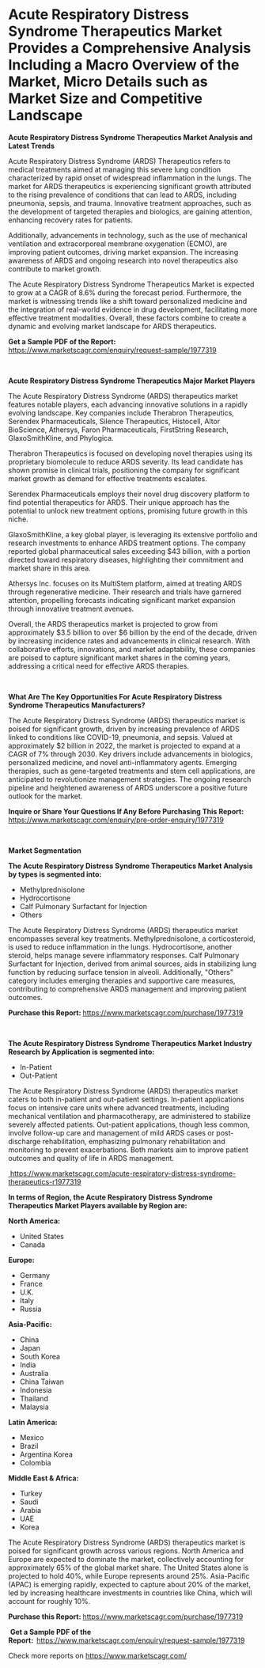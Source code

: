 <p><h1>Acute Respiratory Distress Syndrome Therapeutics Market Provides a Comprehensive Analysis Including a Macro Overview of the Market, Micro Details such as Market Size and Competitive Landscape</h1></p><p><strong>Acute Respiratory Distress Syndrome Therapeutics Market Analysis and Latest Trends</strong></p>
<p><p>Acute Respiratory Distress Syndrome (ARDS) Therapeutics refers to medical treatments aimed at managing this severe lung condition characterized by rapid onset of widespread inflammation in the lungs. The market for ARDS therapeutics is experiencing significant growth attributed to the rising prevalence of conditions that can lead to ARDS, including pneumonia, sepsis, and trauma. Innovative treatment approaches, such as the development of targeted therapies and biologics, are gaining attention, enhancing recovery rates for patients.</p><p>Additionally, advancements in technology, such as the use of mechanical ventilation and extracorporeal membrane oxygenation (ECMO), are improving patient outcomes, driving market expansion. The increasing awareness of ARDS and ongoing research into novel therapeutics also contribute to market growth. </p><p>The Acute Respiratory Distress Syndrome Therapeutics Market is expected to grow at a CAGR of 8.6% during the forecast period. Furthermore, the market is witnessing trends like a shift toward personalized medicine and the integration of real-world evidence in drug development, facilitating more effective treatment modalities. Overall, these factors combine to create a dynamic and evolving market landscape for ARDS therapeutics.</p></p>
<p><strong>Get a Sample PDF of the Report:&nbsp;</strong> <a href="https://www.marketscagr.com/enquiry/request-sample/1977319?utm_campaign=2628&utm_medium=2&utm_source=Github&utm_content=ia&utm_term=03032025&utm_id=acute-respiratory-distress-syndrome-therapeutics">https://www.marketscagr.com/enquiry/request-sample/1977319</a></p>
<p>&nbsp;</p>
<p><strong>Acute Respiratory Distress Syndrome Therapeutics Major Market Players</strong></p>
<p><p>The Acute Respiratory Distress Syndrome (ARDS) therapeutics market features notable players, each advancing innovative solutions in a rapidly evolving landscape. Key companies include Therabron Therapeutics, Serendex Pharmaceuticals, Silence Therapeutics, Histocell, Altor BioScience, Athersys, Faron Pharmaceuticals, FirstString Research, GlaxoSmithKline, and Phylogica.</p><p>Therabron Therapeutics is focused on developing novel therapies using its proprietary biomolecule to reduce ARDS severity. Its lead candidate has shown promise in clinical trials, positioning the company for significant market growth as demand for effective treatments escalates.</p><p>Serendex Pharmaceuticals employs their novel drug discovery platform to find potential therapeutics for ARDS. Their unique approach has the potential to unlock new treatment options, promising future growth in this niche.</p><p>GlaxoSmithKline, a key global player, is leveraging its extensive portfolio and research investments to enhance ARDS treatment options. The company reported global pharmaceutical sales exceeding $43 billion, with a portion directed toward respiratory diseases, highlighting their commitment and market share in this area.</p><p>Athersys Inc. focuses on its MultiStem platform, aimed at treating ARDS through regenerative medicine. Their research and trials have garnered attention, propelling forecasts indicating significant market expansion through innovative treatment avenues.</p><p>Overall, the ARDS therapeutics market is projected to grow from approximately $3.5 billion to over $6 billion by the end of the decade, driven by increasing incidence rates and advancements in clinical research. With collaborative efforts, innovations, and market adaptability, these companies are poised to capture significant market shares in the coming years, addressing a critical need for effective ARDS therapies.</p></p>
<p>&nbsp;</p>
<p><strong>What Are The Key Opportunities For Acute Respiratory Distress Syndrome Therapeutics Manufacturers?</strong></p>
<p><p>The Acute Respiratory Distress Syndrome (ARDS) therapeutics market is poised for significant growth, driven by increasing prevalence of ARDS linked to conditions like COVID-19, pneumonia, and sepsis. Valued at approximately $2 billion in 2022, the market is projected to expand at a CAGR of 7% through 2030. Key drivers include advancements in biologics, personalized medicine, and novel anti-inflammatory agents. Emerging therapies, such as gene-targeted treatments and stem cell applications, are anticipated to revolutionize management strategies. The ongoing research pipeline and heightened awareness of ARDS underscore a positive future outlook for the market.</p></p>
<p><strong>Inquire or Share Your Questions If Any Before Purchasing This Report:</strong> <a href="https://www.marketscagr.com/enquiry/pre-order-enquiry/1977319?utm_campaign=2628&utm_medium=2&utm_source=Github&utm_content=ia&utm_term=03032025&utm_id=acute-respiratory-distress-syndrome-therapeutics">https://www.marketscagr.com/enquiry/pre-order-enquiry/1977319</a></p>
<p>&nbsp;</p>
<p><strong>Market Segmentation</strong></p>
<p><strong>The Acute Respiratory Distress Syndrome Therapeutics Market Analysis by types is segmented into:</strong></p>
<p><ul><li>Methylprednisolone</li><li>Hydrocortisone</li><li>Calf Pulmonary Surfactant for Injection</li><li>Others</li></ul></p>
<p><p>The Acute Respiratory Distress Syndrome (ARDS) therapeutics market encompasses several key treatments. Methylprednisolone, a corticosteroid, is used to reduce inflammation in the lungs. Hydrocortisone, another steroid, helps manage severe inflammatory responses. Calf Pulmonary Surfactant for Injection, derived from animal sources, aids in stabilizing lung function by reducing surface tension in alveoli. Additionally, "Others" category includes emerging therapies and supportive care measures, contributing to comprehensive ARDS management and improving patient outcomes.</p></p>
<p><strong>Purchase this Report:&nbsp;</strong><a href="https://www.marketscagr.com/purchase/1977319?utm_campaign=2628&utm_medium=2&utm_source=Github&utm_content=ia&utm_term=03032025&utm_id=acute-respiratory-distress-syndrome-therapeutics">https://www.marketscagr.com/purchase/1977319</a></p>
<p>&nbsp;</p>
<p><strong>The Acute Respiratory Distress Syndrome Therapeutics Market Industry Research by Application is segmented into:</strong></p>
<p><ul><li>In-Patient</li><li>Out-Patient</li></ul></p>
<p><p>The Acute Respiratory Distress Syndrome (ARDS) therapeutics market caters to both in-patient and out-patient settings. In-patient applications focus on intensive care units where advanced treatments, including mechanical ventilation and pharmacotherapy, are administered to stabilize severely affected patients. Out-patient applications, though less common, involve follow-up care and management of mild ARDS cases or post-discharge rehabilitation, emphasizing pulmonary rehabilitation and monitoring to prevent exacerbations. Both markets aim to improve patient outcomes and quality of life in ARDS management.</p></p>
<p><a href="https://www.marketscagr.com/acute-respiratory-distress-syndrome-therapeutics-r1977319?utm_campaign=2628&utm_medium=2&utm_source=Github&utm_content=ia&utm_term=03032025&utm_id=acute-respiratory-distress-syndrome-therapeutics">&nbsp;https://www.marketscagr.com/acute-respiratory-distress-syndrome-therapeutics-r1977319</a></p>
<p><strong>In terms of Region, the Acute Respiratory Distress Syndrome Therapeutics Market Players available by Region are:</strong></p>
<p>
    <p> <strong> North America: </strong>
        <ul>
            <li>United States</li>
            <li>Canada</li>
        </ul>
        </p> 
    <p> <strong> Europe: </strong>
        <ul>
            <li>Germany</li>
            <li>France</li>
            <li>U.K.</li>
            <li>Italy</li>
            <li>Russia</li>
        </ul>
        </p> 
    <p> <strong> Asia-Pacific: </strong>
        <ul>
            <li>China</li>
            <li>Japan</li>
            <li>South Korea</li>
            <li>India</li>
            <li>Australia</li>
            <li>China Taiwan</li>
            <li>Indonesia</li>
            <li>Thailand</li>
            <li>Malaysia</li>
        </ul>
        </p> 
    <p> <strong> Latin America: </strong>
        <ul>
            <li>Mexico</li>
            <li>Brazil</li>
            <li>Argentina Korea</li>
            <li>Colombia</li>
        </ul>
        </p> 
    <p> <strong> Middle East & Africa: </strong>
        <ul>
            <li>Turkey</li>
            <li>Saudi</li>
            <li>Arabia</li>
            <li>UAE</li>
            <li>Korea</li>
        </ul>
    </p>
    </p>
<p><p>The Acute Respiratory Distress Syndrome (ARDS) therapeutics market is poised for significant growth across various regions. North America and Europe are expected to dominate the market, collectively accounting for approximately 65% of the global market share. The United States alone is projected to hold 40%, while Europe represents around 25%. Asia-Pacific (APAC) is emerging rapidly, expected to capture about 20% of the market, led by increasing healthcare investments in countries like China, which will account for roughly 10%.</p></p>
<p><strong>Purchase this Report: </strong><a href="https://www.marketscagr.com/purchase/1977319?utm_campaign=2628&utm_medium=2&utm_source=Github&utm_content=ia&utm_term=03032025&utm_id=acute-respiratory-distress-syndrome-therapeutics">https://www.marketscagr.com/purchase/1977319</a></p>
<p>&nbsp;<strong>Get a Sample PDF of the Report:&nbsp;&nbsp;</strong><a href="https://www.marketscagr.com/enquiry/request-sample/1977319?utm_campaign=2628&utm_medium=2&utm_source=Github&utm_content=ia&utm_term=03032025&utm_id=acute-respiratory-distress-syndrome-therapeutics">https://www.marketscagr.com/enquiry/request-sample/1977319</a></p>
<p><strong></strong></p>
<p>Check more reports on <a href="https://www.marketscagr.com/?utm_campaign=2628&utm_medium=2&utm_source=Github&utm_content=ia&utm_term=03032025&utm_id=acute-respiratory-distress-syndrome-therapeutics">https://www.marketscagr.com/</a></p>